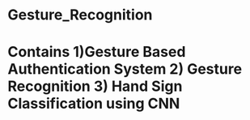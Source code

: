 # Gesture_Recognition

<h1> Contains 
1)Gesture Based Authentication System 
  2) Gesture Recognition 
  3) Hand Sign Classification using CNN
</h1>
